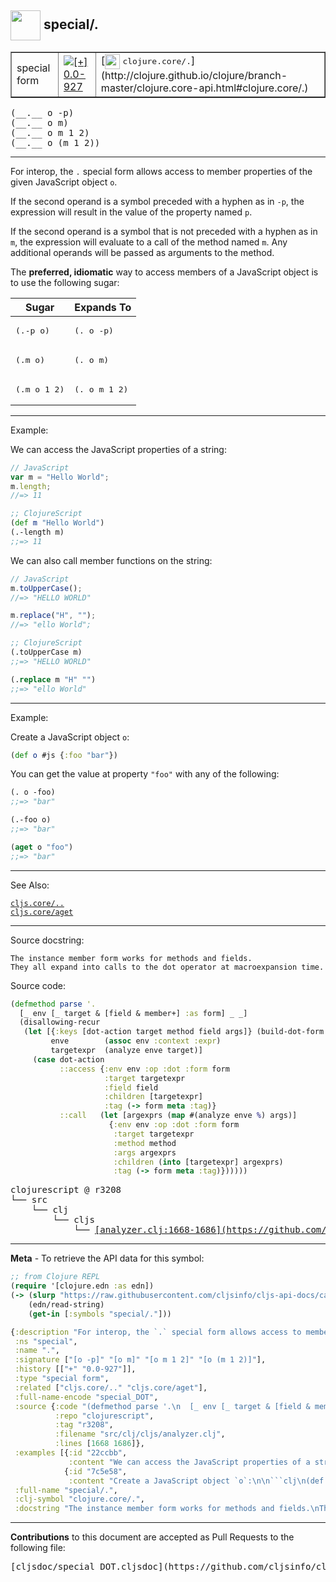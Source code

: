 ## <img width="48px" valign="middle" src="http://i.imgur.com/Hi20huC.png"> special/.

 <table border="1">
<tr>

<td>special form</td>
<td><a href="https://github.com/cljsinfo/cljs-api-docs/tree/0.0-927"><img valign="middle" alt="[+] 0.0-927" src="https://img.shields.io/badge/+-0.0--927-lightgrey.svg"></a> </td>
<td>
[<img height="24px" valign="middle" src="http://i.imgur.com/1GjPKvB.png"> <samp>clojure.core/.</samp>](http://clojure.github.io/clojure/branch-master/clojure.core-api.html#clojure.core/.)
</td>
</tr>
</table>

 <samp>
(__.__ o -p)<br>
</samp>
 <samp>
(__.__ o m)<br>
</samp>
 <samp>
(__.__ o m 1 2)<br>
</samp>
 <samp>
(__.__ o (m 1 2))<br>
</samp>

---

For interop, the `.` special form allows access to member properties of the
given JavaScript object `o`.

If the second operand is a symbol preceded with a hyphen as in `-p`, the
expression will result in the value of the property named `p`.

If the second operand is a symbol that is not preceded with a hyphen as in `m`,
the expression will evaluate to a call of the method named `m`.  Any additional
operands will be passed as arguments to the method.

The __preferred, idiomatic__ way to access members of a JavaScript object is to
use the following sugar:

<table class="code-tbl-9bef6">
  <thead>
    <tr>
      <th>Sugar</th>
      <th>Expands To</th></tr>
  </thead>
  <tbody>
    <tr>
      <td><pre>(.-p o)</pre></td>
      <td><pre>(. o -p)</pre></td>
    </tr>
    <tr>
      <td><pre>(.m o)</pre></td>
      <td><pre>(. o m)</pre></td>
    </tr>
    <tr>
      <td><pre>(.m o 1 2)</pre></td>
      <td><pre>(. o m 1 2)</pre></td>
    </tr>
  </tbody>
</table>

---

Example:

We can access the JavaScript properties of a string:

```js
// JavaScript
var m = "Hello World";
m.length;
//=> 11
```

```clj
;; ClojureScript
(def m "Hello World")
(.-length m)
;;=> 11
```

We can also call member functions on the string:

```js
// JavaScript
m.toUpperCase();
//=> "HELLO WORLD"

m.replace("H", "");
//=> "ello World";
```

```clj
;; ClojureScript
(.toUpperCase m)
;;=> "HELLO WORLD"

(.replace m "H" "")
;;=> "ello World"
```

---
Example:

Create a JavaScript object `o`:

```clj
(def o #js {:foo "bar"})
```

You can get the value at property `"foo"` with any of the following:

```clj
(. o -foo)
;;=> "bar"

(.-foo o)
;;=> "bar"

(aget o "foo")
;;=> "bar"
```

---

See Also:

[`cljs.core/..`](cljs.core_DOTDOT.md)<br>
[`cljs.core/aget`](cljs.core_aget.md)<br>

---

Source docstring:

```
The instance member form works for methods and fields.
They all expand into calls to the dot operator at macroexpansion time.
```

Source code:

```clj
(defmethod parse '.
  [_ env [_ target & [field & member+] :as form] _ _]
  (disallowing-recur
   (let [{:keys [dot-action target method field args]} (build-dot-form [target field member+])
         enve        (assoc env :context :expr)
         targetexpr  (analyze enve target)]
     (case dot-action
           ::access {:env env :op :dot :form form
                     :target targetexpr
                     :field field
                     :children [targetexpr]
                     :tag (-> form meta :tag)}
           ::call   (let [argexprs (map #(analyze enve %) args)]
                      {:env env :op :dot :form form
                       :target targetexpr
                       :method method
                       :args argexprs
                       :children (into [targetexpr] argexprs)
                       :tag (-> form meta :tag)})))))
```

 <pre>
clojurescript @ r3208
└── src
    └── clj
        └── cljs
            └── <ins>[analyzer.clj:1668-1686](https://github.com/clojure/clojurescript/blob/r3208/src/clj/cljs/analyzer.clj#L1668-L1686)</ins>
</pre>


---

__Meta__ - To retrieve the API data for this symbol:

```clj
;; from Clojure REPL
(require '[clojure.edn :as edn])
(-> (slurp "https://raw.githubusercontent.com/cljsinfo/cljs-api-docs/catalog/cljs-api.edn")
    (edn/read-string)
    (get-in [:symbols "special/."]))
```

```clj
{:description "For interop, the `.` special form allows access to member properties of the\ngiven JavaScript object `o`.\n\nIf the second operand is a symbol preceded with a hyphen as in `-p`, the\nexpression will result in the value of the property named `p`.\n\nIf the second operand is a symbol that is not preceded with a hyphen as in `m`,\nthe expression will evaluate to a call of the method named `m`.  Any additional\noperands will be passed as arguments to the method.\n\nThe __preferred, idiomatic__ way to access members of a JavaScript object is to\nuse the following sugar:\n\n<table class=\"code-tbl-9bef6\">\n  <thead>\n    <tr>\n      <th>Sugar</th>\n      <th>Expands To</th></tr>\n  </thead>\n  <tbody>\n    <tr>\n      <td><pre>(.-p o)</pre></td>\n      <td><pre>(. o -p)</pre></td>\n    </tr>\n    <tr>\n      <td><pre>(.m o)</pre></td>\n      <td><pre>(. o m)</pre></td>\n    </tr>\n    <tr>\n      <td><pre>(.m o 1 2)</pre></td>\n      <td><pre>(. o m 1 2)</pre></td>\n    </tr>\n  </tbody>\n</table>",
 :ns "special",
 :name ".",
 :signature ["[o -p]" "[o m]" "[o m 1 2]" "[o (m 1 2)]"],
 :history [["+" "0.0-927"]],
 :type "special form",
 :related ["cljs.core/.." "cljs.core/aget"],
 :full-name-encode "special_DOT",
 :source {:code "(defmethod parse '.\n  [_ env [_ target & [field & member+] :as form] _ _]\n  (disallowing-recur\n   (let [{:keys [dot-action target method field args]} (build-dot-form [target field member+])\n         enve        (assoc env :context :expr)\n         targetexpr  (analyze enve target)]\n     (case dot-action\n           ::access {:env env :op :dot :form form\n                     :target targetexpr\n                     :field field\n                     :children [targetexpr]\n                     :tag (-> form meta :tag)}\n           ::call   (let [argexprs (map #(analyze enve %) args)]\n                      {:env env :op :dot :form form\n                       :target targetexpr\n                       :method method\n                       :args argexprs\n                       :children (into [targetexpr] argexprs)\n                       :tag (-> form meta :tag)})))))",
          :repo "clojurescript",
          :tag "r3208",
          :filename "src/clj/cljs/analyzer.clj",
          :lines [1668 1686]},
 :examples [{:id "22ccbb",
             :content "We can access the JavaScript properties of a string:\n\n```js\n// JavaScript\nvar m = \"Hello World\";\nm.length;\n//=> 11\n```\n\n```clj\n;; ClojureScript\n(def m \"Hello World\")\n(.-length m)\n;;=> 11\n```\n\nWe can also call member functions on the string:\n\n```js\n// JavaScript\nm.toUpperCase();\n//=> \"HELLO WORLD\"\n\nm.replace(\"H\", \"\");\n//=> \"ello World\";\n```\n\n```clj\n;; ClojureScript\n(.toUpperCase m)\n;;=> \"HELLO WORLD\"\n\n(.replace m \"H\" \"\")\n;;=> \"ello World\"\n```"}
            {:id "7c5e58",
             :content "Create a JavaScript object `o`:\n\n```clj\n(def o #js {:foo \"bar\"})\n```\n\nYou can get the value at property `\"foo\"` with any of the following:\n\n```clj\n(. o -foo)\n;;=> \"bar\"\n\n(.-foo o)\n;;=> \"bar\"\n\n(aget o \"foo\")\n;;=> \"bar\"\n```"}],
 :full-name "special/.",
 :clj-symbol "clojure.core/.",
 :docstring "The instance member form works for methods and fields.\nThey all expand into calls to the dot operator at macroexpansion time."}

```

---

__Contributions__ to this document are accepted as Pull Requests to the following file:

 <pre>
[cljsdoc/special_DOT.cljsdoc](https://github.com/cljsinfo/cljs-api-docs/blob/master/cljsdoc/special_DOT.cljsdoc)
</pre>

